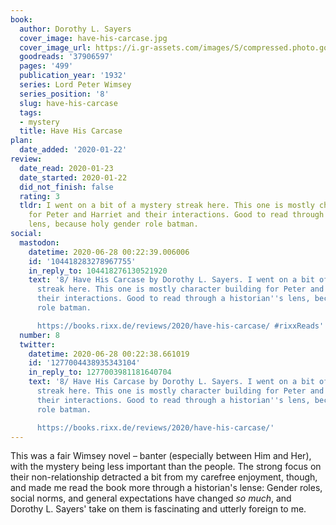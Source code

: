 ```yaml
---
book:
  author: Dorothy L. Sayers
  cover_image: have-his-carcase.jpg
  cover_image_url: https://i.gr-assets.com/images/S/compressed.photo.goodreads.com/books/1515620585l/37906597._SX98_.jpg
  goodreads: '37906597'
  pages: '499'
  publication_year: '1932'
  series: Lord Peter Wimsey
  series_position: '8'
  slug: have-his-carcase
  tags:
  - mystery
  title: Have His Carcase
plan:
  date_added: '2020-01-22'
review:
  date_read: 2020-01-23
  date_started: 2020-01-22
  did_not_finish: false
  rating: 3
  tldr: I went on a bit of a mystery streak here. This one is mostly character building
    for Peter and Harriet and their interactions. Good to read through a historian's
    lens, because holy gender role batman.
social:
  mastodon:
    datetime: 2020-06-28 00:22:39.006006
    id: '104418283278967755'
    in_reply_to: 104418276130521920
    text: '8/ Have His Carcase by Dorothy L. Sayers. I went on a bit of a mystery
      streak here. This one is mostly character building for Peter and Harriet and
      their interactions. Good to read through a historian''s lens, because holy gender
      role batman.

      https://books.rixx.de/reviews/2020/have-his-carcase/ #rixxReads'
  number: 8
  twitter:
    datetime: 2020-06-28 00:22:38.661019
    id: '1277004438935343104'
    in_reply_to: 1277003981181640704
    text: '8/ Have His Carcase by Dorothy L. Sayers. I went on a bit of a mystery
      streak here. This one is mostly character building for Peter and Harriet and
      their interactions. Good to read through a historian''s lens, because holy gender
      role batman.

      https://books.rixx.de/reviews/2020/have-his-carcase/'
---
```


This was a fair Wimsey novel – banter (especially between Him and Her), with the mystery being less important than the people. The strong focus on their non-relationship detracted a bit from my carefree enjoyment, though, and made me read the book more through a historian's lense: Gender roles, social norms, and general expectations have changed *so much*, and Dorothy L. Sayers' take on them is fascinating and utterly foreign to me.

